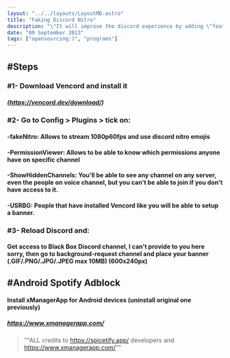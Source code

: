 ```yaml
---
layout: "../../layouts/LayoutMD.astro"
title: "Faking Discord Nitro"
description: "\"It will improve the discord experience by adding \"features\" that should not be used at all :)\""
date: "09 September 2023"
tags: ["opensourcing:)", "programs"]
---
```


## #Steps
### #1- Download Vencord and install it
##### (https://vencord.dev/download/)

### #2- Go to Config > Plugins > tick on:
#### -**fakeNitro:** Allows to stream 1080p60fps and use discord nitro emojis

#### -**PermissionViewer:** Allows to be able to know which permissions anyone have on specific channel

#### -**ShowHiddenChannels:** You'll be able to see any channel on any server, even the people on voice channel, but you can't be able to join if you don't have access to it.

#### -**USRBG:** People that have installed Vencord like you will be able to setup a banner.
### #3- Reload Discord and:
#### Get access to Black Box Discord channel, I can't provide to you here sorry, then go to **background-request** channel and place your banner \(.GIF/.PNG/.JPG/.JPEG max 10MB) (600x240px)


## #Android Spotify Adblock
#### Install xManagerApp for Android devices (uninstall original one previously)
##### https://www.xmanagerapp.com/


>""ALL credits to https://spicetify.app/ developers
and https://www.xmanagerapp.com/""
